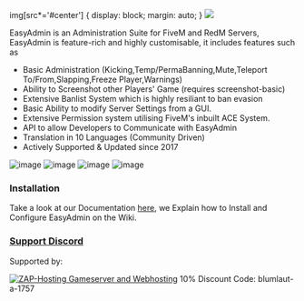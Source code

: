 img[src*='#center'] { 
    display: block;
    margin: auto;
}
![](https://camo.githubusercontent.com/344c9aa3aa15cb505708b6940decb2e9f87588378926404845260e91018a7a68/68747470733a2f2f626c756d6c6175742e6d652f732f586a356b5933347234387a346547452f70726576696577#center)

EasyAdmin is an Administration Suite for FiveM and RedM Servers, EasyAdmin is feature-rich and highly customisable, it includes features such as

- Basic Administration (Kicking,Temp/PermaBanning,Mute,Teleport To/From,Slapping,Freeze Player,Warnings)
- Ability to Screenshot other Players' Game (requires screenshot-basic)
- Extensive Banlist System which is highly resiliant to ban evasion 
- Basic Ability to modify Server Settings from a GUI.
- Extensive Permission system utilising FiveM's inbuilt ACE System.
- API to allow Developers to Communicate with EasyAdmin
- Translation in 10 Languages (Community Driven)
- Actively Supported & Updated since 2017

![image](https://user-images.githubusercontent.com/13604413/126916981-1680e5ac-e024-467b-aad3-a5a9658449e0.png)
![image](https://user-images.githubusercontent.com/13604413/126916983-0e62e13f-aa66-49ea-b7ef-4f8449601c53.png)
![image](https://user-images.githubusercontent.com/13604413/126916995-213fca15-d356-47b6-8b80-8745b4a37eb9.png)
![image](https://user-images.githubusercontent.com/13604413/126916989-f78d7b16-d20a-49ba-a559-6c3b56e98de5.png)


### Installation

Take a look at our Documentation [here](https://github.com/Blumlaut/EasyAdmin/wiki/0.-Installing-EasyAdmin,-TL;DR-Edition), we Explain how to Install and Configure EasyAdmin on the Wiki.

### [Support Discord](https://discord.gg/GugyRU8)

Supported by:

<a href='https://zap-hosting.com/easyadmin'><img src="https://zap-cdn.com/interface/_images/banner/gameserver/fivem-affiliate-banner-1006x180.png" alt="ZAP-Hosting Gameserver and Webhosting"></a>
10% Discount Code:  blumlaut-a-1757 
